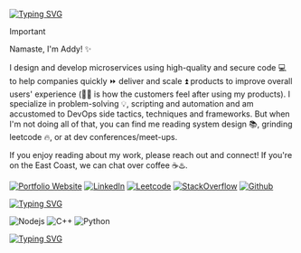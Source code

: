 [![Typing SVG](https://readme-typing-svg.demolab.com?font=IBM+Plex+Mono&weight=500&size=30&duration=4000&pause=1500&color=F7F7F7&width=435&lines=About+Me%3A)](https://git.io/typing-svg)

> [!IMPORTANT]
> Namaste, I'm Addy! ✨
>
> I design and develop microservices using high-quality and secure code 💻 to help companies quickly ⏩ deliver and scale ⏫ products to improve overall users' experience (🙂🧘 is how the customers feel after using my products).
> I specialize in problem-solving 💡, scripting and automation and am accustomed to DevOps side tactics, techniques and frameworks. But when I'm not doing all of that, you can find me reading system design 📚, grinding leetcode 🔥, or at dev conferences/meet-ups.
> 
> If you enjoy reading about my work, please reach out and connect! If you're on the East Coast, we can chat over coffee ☕♨️.
> <div display="flex">
>  <a href="https://adityasahu.com/" target="_blank" rel="noopener noreferrer" > <img src="https://img.shields.io/badge/website-000000?style=for-the-badge&logo=About.me&logoColor=white" alt="Portfolio Website"/></a>
>  <a href="https://www.linkedin.com/in/adityasahu1511/" target="_blank" rel="noopener noreferrer" > <img src="https://img.shields.io/badge/LinkedIn-0077B5?style=for-the-badge&logo=linkedin&logoColor=white" alt="LinkedIn"/></a>
>  <a href="https://leetcode.com/u/adithebest15/" target="_blank" rel="noopener noreferrer" > <img src="https://img.shields.io/badge/-LeetCode-FFA116?style=for-the-badge&logo=LeetCode&logoColor=black" alt="Leetcode"/></a>
>  <a href="https://stackoverflow.com/users/10661309/aditya-sahu" target="_blank" rel="noopener noreferrer" > <img src="https://img.shields.io/badge/Stack_Overflow-FE7A16?style=for-the-badge&logo=stack-overflow&logoColor=white" alt="StackOverflow"/></a>
>  <a href="https://github.com/aditya-sahu" target="_blank" rel="noopener noreferrer" > <img src="https://img.shields.io/badge/GitHub-100000?style=for-the-badge&logo=github&logoColor=white" alt="Github"/></a>

 </div>

[![Typing SVG](https://readme-typing-svg.demolab.com?font=IBM+Plex+Mono&weight=500&size=30&duration=4000&pause=1500&color=F7F7F7&width=435&lines=I+Love+Working+With%3A)](https://git.io/typing-svg)
<div display="flex">
  <img src="https://img.shields.io/badge/Node.js-43853D?style=for-the-badge&logo=node.js&logoColor=white" alt="Nodejs"/> 
  <img src="https://img.shields.io/badge/C%2B%2B-00599C?style=for-the-badge&logo=c%2B%2B&logoColor=white" alt="C++"/>
  <img src="https://img.shields.io/badge/Python-14354C?style=for-the-badge&logo=python&logoColor=white" alt="Python"/>
</div>

[![Typing SVG](https://readme-typing-svg.demolab.com?font=IBM+Plex+Mono&weight=500&size=30&duration=4000&pause=1500&color=F7F7F7&width=435&lines=Top+Skills%3A)](https://git.io/typing-svg)
<!--
**aditya-sahu/aditya-sahu** is a ✨ _special_ ✨ repository because its `README.md` (this file) appears on your GitHub profile.

Here are some ideas to get you started:

- 🔭 I’m currently working on ...
- 🌱 I’m currently learning ...
- 👯 I’m looking to collaborate on ...
- 🤔 I’m looking for help with ...
- 💬 Ask me about ...
- 📫 How to reach me: ...
- 😄 Pronouns: ...
- ⚡ Fun fact: ...
-->
